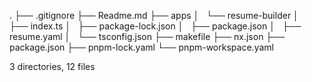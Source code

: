 .
├── .gitignore
├── Readme.md
├── apps
│   └── resume-builder
│       ├── index.ts
│       ├── package-lock.json
│       ├── package.json
│       ├── resume.yaml
│       └── tsconfig.json
├── makefile
├── nx.json
├── package.json
├── pnpm-lock.yaml
└── pnpm-workspace.yaml

3 directories, 12 files